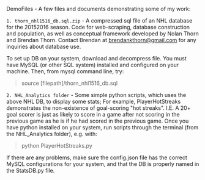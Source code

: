 DemoFiles -
A few files and documents demonstrating some of my work:

```1. thorn_nhl1516_db.sql.zip``` - A compressed sql file of an NHL database for the 20152016 season. Code for web-scraping, database construction and population, as well as conceptual framework developed by Nolan Thorn and Brendan Thorn. Contact Brendan at brendankthorn@gmail.com for any inquiries about database use.

To set up DB on your system, download and decompress file. You must have MySQL (or other SQL system) installed and configured on your machine. Then, from mysql command line, try:

> source [filepath]/thorn_nhl1516_db.sql

```2. NHL_Analytics folder``` - Some simple python scripts, which uses the above NHL DB, to display some stats; For example, PlayerHotStreaks demonstrates the non-existence of goal-scoring "hot streaks". I.E. A 20+ goal scorer is just as likely to score in a game after not scoring in the previous game as he is if he had scored in the previous game. Once you have python installed on your system, run scripts through the terminal (from the NHL_Analytics folder), e.g. with:

> python PlayerHotStreaks.py

If there are any problems, make sure the config.json file has the correct MySQL configurations for your system, and that the DB is properly named in the StatsDB.py file.
